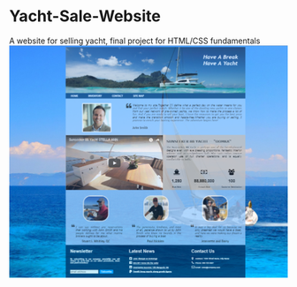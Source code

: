# Yacht-Sale-Website
A website for selling yacht, final project for HTML/CSS fundamentals
<br>
![Alt text](/images/screenshot/screenshot_index.png)

